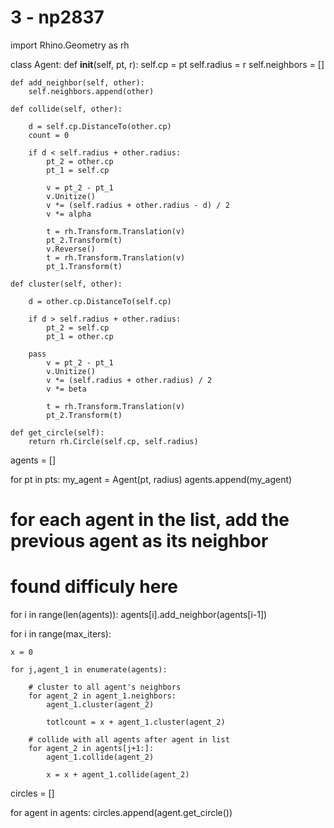 # 3 - np2837

import Rhino.Geometry as rh

class Agent:
    def __init__(self, pt, r):
        self.cp = pt
        self.radius = r
        self.neighbors = []

    def add_neighbor(self, other):
        self.neighbors.append(other)

    def collide(self, other):

        d = self.cp.DistanceTo(other.cp)
        count = 0

        if d < self.radius + other.radius:
            pt_2 = other.cp
            pt_1 = self.cp

            v = pt_2 - pt_1
            v.Unitize()
            v *= (self.radius + other.radius - d) / 2
            v *= alpha

            t = rh.Transform.Translation(v)
            pt_2.Transform(t)
            v.Reverse()
            t = rh.Transform.Translation(v)
            pt_1.Transform(t)

    def cluster(self, other):

        d = other.cp.DistanceTo(self.cp)

        if d > self.radius + other.radius:
            pt_2 = self.cp
            pt_1 = other.cp

        pass
            v = pt_2 - pt_1
            v.Unitize()
            v *= (self.radius + other.radius) / 2
            v *= beta

            t = rh.Transform.Translation(v)
            pt_2.Transform(t)

    def get_circle(self):
        return rh.Circle(self.cp, self.radius)

agents = []

for pt in pts:
    my_agent = Agent(pt, radius)
    agents.append(my_agent)

# for each agent in the list, add the previous agent as its neighbor
# found difficuly here
for i in range(len(agents)):
    agents[i].add_neighbor(agents[i-1])

for i in range(max_iters):
    
    x = 0
    
    for j,agent_1 in enumerate(agents):

        # cluster to all agent's neighbors
        for agent_2 in agent_1.neighbors:
            agent_1.cluster(agent_2)

            totlcount = x + agent_1.cluster(agent_2) 

        # collide with all agents after agent in list
        for agent_2 in agents[j+1:]:
            agent_1.collide(agent_2)

            x = x + agent_1.collide(agent_2)

circles = []

for agent in agents:
    circles.append(agent.get_circle())
